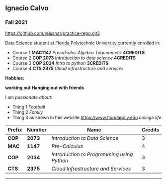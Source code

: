 ## Ignacio Calvo

### Fall 2021
https://github.com/reisanar/practice-repo.git3

Data Science student at [Florida Polytechnic University](https://www.floridapoly.edu) currently enrolled in: 

- Course 1
  **MAC1147**
  _Precalculus Algebra Trigonometrt_
  **4CREDITS**
- Course 2
  **COP 2073**
  _Introduction to data science_
  **4CREDITS**
- Course 3
  **COP 2034**
  _Intro to python_
  **3CREDITS**
- Course 4
  **CTS 2375**
  _Cloud infrastructure and services_

**Hobbies:**

**working out**
**Hanging out with friends**

I am _passionate about_: 

- Thing 1
  _Football_
- Thing 2
  _Family_
- Thing 3 as shown in this website <https://www.floridapoly.edu>
  _college life_

| Prefix  | Number  | Name                                       | Credits    |
|---------|---------|--------------------------------------------|------------|
| **COP** | **2073**| _Introduction to Data Science_             | 3          |
| **MAC** | **1147**| _Pre-Calculus_                             | 4          |
| **COP** | **2034**| _Introduction to Programming using Python_ | 3          |
| **CTS** | **2375**| _Cloud Infrastructure and Services_        | 3          |
 
***
